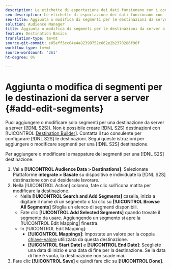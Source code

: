 ```yaml
---
description: Le etichette di esportazione dei dati funzionano con i controlli di esportazione impostati su un'origine dati. Le etichette di esportazione dei dati non consentono di aggiungere caratteristiche limitate a un segmento e di inviare dati del segmento a una destinazione. Potete impostare più etichette di esportazione su una destinazione di cookie o URL nuova o esistente.
seo-description: Le etichette di esportazione dei dati funzionano con i controlli di esportazione impostati su un'origine dati. Le etichette di esportazione dei dati non consentono di aggiungere caratteristiche limitate a un segmento e di inviare dati del segmento a una destinazione. Potete impostare più etichette di esportazione su una destinazione di cookie o URL nuova o esistente.
seo-title: Aggiunta o modifica di segmenti per le destinazioni da server a server
solution: Audience Manager
title: Aggiunta o modifica di segmenti per le destinazioni da server a server
feature: Destination Basics
translation-type: tm+mt
source-git-commit: e05eff3cc04e4a82399752c862e2b2370286f96f
workflow-type: tm+mt
source-wordcount: '261'
ht-degree: 0%

---
```



# Aggiunta o modifica di segmenti per le destinazioni da server a server {#add-edit-segments}

Puoi aggiungere o modificare solo segmenti per una destinazione da server a server ([!DNL S2S]). Non è possibile creare [!DNL S2S] destinazioni con [!UICONTROL [Destination Builder](/help/using/features/destinations/destination-builder.md)]. Contatta il tuo consulente per configurare [!DNL S2S] le destinazioni. Segui queste istruzioni per aggiungere o modificare segmenti per una [!DNL S2S] destinazione.

<!-- destination-s2s-edit.xml -->

Per aggiungere o modificare le mappature dei segmenti per una [!DNL S2S] destinazione:

1. Vai a **[!UICONTROL Audience Data > Destinations]**. Selezionate Piattaforme **integrate > Basate** su dispositivo e individuate la [!DNL S2S] destinazione con cui desiderate lavorare.
2. Nella [!UICONTROL Action] colonna, fate clic sull&#39;icona matita per modificare la destinazione.
   * Nella **[!UICONTROL Search and Add Segments]** casella, inizia a digitare il nome di un segmento o fai clic su **[!UICONTROL Browse All Segments]** Sfoglia un elenco di segmenti disponibili.
   * Fate clic **[!UICONTROL Add Selected Segments]** quando trovate il segmento da usare. Aggiungendo un segmento si apre la [!UICONTROL Edit Mapping] finestra.
   * In [!UICONTROL Edit Mapping]:
      * **[!UICONTROL Mappings]**: Impostate un valore per la coppia [chiave-valore](../../features/destinations/key-value-pairs.md) utilizzata da questa destinazione.
      * **[!UICONTROL Start Date]** e **[!UICONTROL End Date]**: Scegliete una data di inizio e una data di fine per la destinazione. Se la data di fine è vuota, la destinazione non scade mai.
3. Fare clic **[!UICONTROL Save]** e quindi fare clic su **[!UICONTROL Done]**.